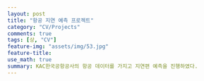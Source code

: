 ```yaml
---
layout: post
title: "항공 지연 예측 프로젝트"
category: "CV/Projects"
comments: true
tags: [상, "CV"]
feature-img: "assets/img/53.jpg"
feature-title:
use_math: true
summary: KAC한국공항공사의 항공 데이터를 가지고 지연편 예측을 진행하였다.
---
```

